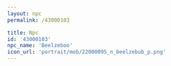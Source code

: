 ```yaml
---
layout: npc
permalink: /43000103

title: Npc
id: '43000103'
npc_name: 'Beelzeboo'
icon_url: 'portrait/mob/22000095_n_beelzebub_p.png'
---
```

